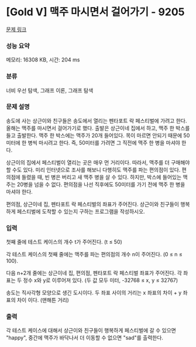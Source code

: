 # [Gold V] 맥주 마시면서 걸어가기 - 9205 

[문제 링크](https://www.acmicpc.net/problem/9205) 

### 성능 요약

메모리: 16308 KB, 시간: 204 ms

### 분류

너비 우선 탐색, 그래프 이론, 그래프 탐색

### 문제 설명

<p>송도에 사는 상근이와 친구들은 송도에서 열리는 펜타포트 락 페스티벌에 가려고 한다. 올해는 맥주를 마시면서 걸어가기로 했다. 출발은 상근이네 집에서 하고, 맥주 한 박스를 들고 출발한다. 맥주 한 박스에는 맥주가 20개 들어있다. 목이 마르면 안되기 때문에 50미터에 한 병씩 마시려고 한다. 즉, 50미터를 가려면 그 직전에 맥주 한 병을 마셔야 한다.</p>

<p>상근이의 집에서 페스티벌이 열리는 곳은 매우 먼 거리이다. 따라서, 맥주를 더 구매해야 할 수도 있다. 미리 인터넷으로 조사를 해보니 다행히도 맥주를 파는 편의점이 있다. 편의점에 들렸을 때, 빈 병은 버리고 새 맥주 병을 살 수 있다. 하지만, 박스에 들어있는 맥주는 20병을 넘을 수 없다. 편의점을 나선 직후에도 50미터를 가기 전에 맥주 한 병을 마셔야 한다.</p>

<p>편의점, 상근이네 집, 펜타포트 락 페스티벌의 좌표가 주어진다. 상근이와 친구들이 행복하게 페스티벌에 도착할 수 있는지 구하는 프로그램을 작성하시오.</p>

### 입력 

 <p>첫째 줄에 테스트 케이스의 개수 t가 주어진다. (t ≤ 50)</p>

<p>각 테스트 케이스의 첫째 줄에는 맥주를 파는 편의점의 개수 n이 주어진다. (0 ≤ n ≤ 100).</p>

<p>다음 n+2개 줄에는 상근이네 집, 편의점, 펜타포트 락 페스티벌 좌표가 주어진다. 각 좌표는 두 정수 x와 y로 이루어져 있다. (두 값 모두 미터, -32768 ≤ x, y ≤ 32767)</p>

<p>송도는 직사각형 모양으로 생긴 도시이다. 두 좌표 사이의 거리는 x 좌표의 차이 + y 좌표의 차이 이다. (맨해튼 거리)</p>

### 출력 

 <p>각 테스트 케이스에 대해서 상근이와 친구들이 행복하게 페스티벌에 갈 수 있으면 "happy", 중간에 맥주가 바닥나서 더 이동할 수 없으면 "sad"를 출력한다. </p>


